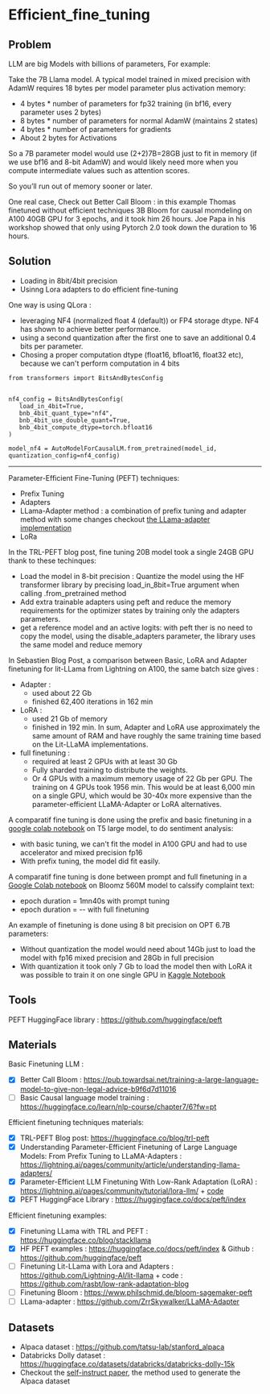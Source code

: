 # Efficient_fine_tuning

## Problem

LLM are big Models with billions of parameters, For example:

Take the 7B Llama model.
A typical model trained in mixed precision with AdamW requires 18 bytes per model parameter plus activation memory:
- 4 bytes * number of parameters for fp32 training (in bf16, every parameter uses 2 bytes)
- 8 bytes * number of parameters for normal AdamW (maintains 2 states)
- 4 bytes * number of parameters for gradients
- About 2 bytes for Activations

So a 7B parameter model would use (2+2)7B=28GB just to fit in memory (if we use bf16 and 8-bit AdamW) and would likely need more when you compute intermediate values such as attention scores.

So you’ll run out of memory sooner or later.

One real case, Check out Better Call Bloom : in this example Thomas finetuned without efficient techniques 3B Bloom for causal momdeling on A100 40GB GPU for 3 epochs, and it took him 26 hours. Joe Papa in his workshop showed that only using Pytorch 2.0 took down the duration to 16 hours.

## Solution

- Loading in 8bit/4bit precision
- Usinng Lora adapters to do efficient fine-tuning 

One way is using QLora : 
- leveraging NF4 (normalized float 4 (default)) or FP4 storage dtype. NF4 has shown to achieve better performance.
- using a second quantization after the first one to save an additional 0.4 bits per parameter.
- Chosing a proper computation dtype (float16, bfloat16, float32 etc), because we can't perform computation in 4 bits

```
from transformers import BitsAndBytesConfig


nf4_config = BitsAndBytesConfig(
   load_in_4bit=True,
   bnb_4bit_quant_type="nf4",
   bnb_4bit_use_double_quant=True,
   bnb_4bit_compute_dtype=torch.bfloat16
)

model_nf4 = AutoModelForCausalLM.from_pretrained(model_id, quantization_config=nf4_config)
```

------------------------------------------------------------

Parameter-Efficient Fine-Tuning (PEFT) techniques:
- Prefix Tuning
- Adapters
- LLama-Adapter method : a combination of prefix tuning and adapter method with some changes checkout [the LLama-adapter implementation](https://github.com/ZrrSkywalker/LLaMA-Adapter)
- LoRa

In the TRL-PEFT blog post, fine tuning 20B model took a single 24GB GPU thank to these techinques:
- Load the model in 8-bit precision : Quantize the model using the HF transformer library by precising load_in_8bit=True argument when calling .from_pretrained method
- Add extra trainable adapters using peft and reduce the memory requirements for the optimizer states  by training only the adapters parameters.
- get a reference model and an active logits: with peft ther is no need to copy the model, using the disable_adapters parameter, the library uses the same model and reduce memory

In Sebastien Blog Post, a comparison between Basic, LoRA and Adapter finetuning for lit-LLama from Lightning on A100, the same batch size gives : 
- Adapter : 
    * used about 22 Gb
    * finished 62,400 iterations in 162 min
 - LoRA :
    * used 21 Gb of memory
    * finished in 192 min. In sum, Adapter and LoRA use approximately the same amount of RAM and have roughly the same training time based on the Lit-LLaMA implementations.
  - full finetuning : 
    * required at least 2 GPUs with at least 30 Gb
    * Fully sharded training to distribute the weights. 
    * Or 4 GPUs with a maximum memory usage of 22 Gb per GPU. The training on 4 GPUs took 1956 min. This would be at least 6,000 min on a single GPU, which would be 30-40x more expensive than the parameter-efficient LLaMA-Adapter or LoRA alternatives.

A comparatif fine tuning is done using the prefix and basic finetuning in a [google colab notebook](https://github.com/Thabet-Chaaouri/Efficient_fine_tuning/blob/main/Prefix_VS_Basic_fine_tuning.ipynb) on T5 large model, to do sentiment analysis:
- with basic tuning, we can't fit the model in A100 GPU and had to use accelerator and mixed precision fp16
- With prefix tuning, the model did fit easily.

A comparatif fine tuning is done between prompt and full finetuning in a [Google Colab notebook](https://github.com/Thabet-Chaaouri/Efficient_fine_tuning/blob/main/Prompt_VS_Basic_Tuning.ipynb) on Bloomz 560M model to calssify complaint text:
- epoch duration = 1mn40s with prompt tuning
- epoch duration = -- with full finetuning

An example of finetuning is done using 8 bit precision on OPT 6.7B parameters:
- Without quantization the model would need about 14Gb just to load the model with fp16 mixed precision and 28Gb in full precision
- With quantization it took only 7 Gb to load the model then with LoRA it was possible to train it on one single GPU in [Kaggle Notebook](https://www.kaggle.com/code/thabetchaaouri/notebook771577603e/edit)

## Tools
PEFT HuggingFace library : https://github.com/huggingface/peft

## Materials
Basic Finetuning LLM : 
- [x] Better Call Bloom : https://pub.towardsai.net/training-a-large-language-model-to-give-non-legal-advice-b9f6d7d11016 
- [ ] Basic Causal language model training : https://huggingface.co/learn/nlp-course/chapter7/6?fw=pt 

Efficient finetuning techniques materials:
- [x] TRL-PEFT Blog post: https://huggingface.co/blog/trl-peft
- [x] Understanding Parameter-Efficient Finetuning of Large Language Models: From Prefix Tuning to LLaMA-Adapters : https://lightning.ai/pages/community/article/understanding-llama-adapters/
- [x] Parameter-Efficient LLM Finetuning With Low-Rank Adaptation (LoRA) : https://lightning.ai/pages/community/tutorial/lora-llm/ + [code](https://github.com/rasbt/low-rank-adaptation-blog)
- [x] PEFT HuggingFace Library : https://huggingface.co/docs/peft/index

Efficient finetuning examples:
- [x] Finetuning LLama with TRL and PEFT : https://huggingface.co/blog/stackllama
- [x] HF PEFT examples : https://huggingface.co/docs/peft/index & Github : https://github.com/huggingface/peft
- [ ] Finetuning Lit-LLama with Lora and Adapters : https://github.com/Lightning-AI/lit-llama + code : https://github.com/rasbt/low-rank-adaptation-blog
- [ ] Finetuning Bloom : https://www.philschmid.de/bloom-sagemaker-peft
- [ ] LLama-adapter : https://github.com/ZrrSkywalker/LLaMA-Adapter

## Datasets
- Alpaca dataset : https://github.com/tatsu-lab/stanford_alpaca
- Databricks Dolly dataset : https://huggingface.co/datasets/databricks/databricks-dolly-15k
- Checkout the [self-instruct paper](https://arxiv.org/abs/2212.10560), the method used to generate the Alpaca dataset 

